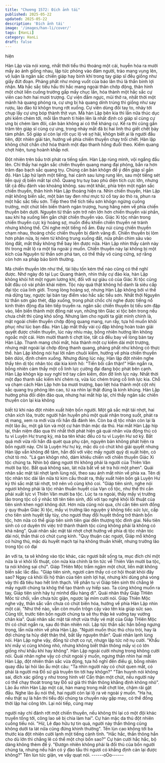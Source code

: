 ```yaml
---
title: "Chương 1572: Đích ảnh tái"
published: 2025-05-22
updated: 2025-05-22
description: 'Đích ảnh tái'
image: '/images/han-li/cover/'
tags: [HanLi]
category: HanLi
draft: false
---
```


hiện

Hàn Lập vừa nói xong, nhất thời tiểu thú thoáng một cái, huyễn
hóa ra mười mấy ảo ảnh giống nhau, lập tức phóng vào đám
người, trảo mang vung lên, vô luận là ngân sắc chiến giáp hay
binh khí trong tay giáp sĩ đều giống như giấy đứt đoạn. Phảng
phất như móng vuốt của báo lân thú là thần binh lợi nhận.
Mà hắc sắc tiểu hầu thì hắc mang ngoài thân chớp động, thân
hình một chút liền cuồng trướng gấp mấy chục lần, hóa thành một
hắc sắc cự viên cao hơn hai mươi trượng. Cự viện đấm ngực,
mũi thở ra, nhất thời một mảnh hà quang phóng ra, cự ưng bị hà
quang dính trúng thì giống như say rượu, lảo đảo từ khôgn trung
rớt xuống.
Cự viên dùng đôi tay to, nhảy tới chụp lấy cự ưng bóp thành thịt
vụn.
Mà hàn Lập bên kia thì lần nữa thúc dục phi kiếm chém tới, mỗi
lần thanh ti hiện lên là nhất định có giáp sĩ cùng cự ưng bị chém
làm đôi, căn bản không ai có thể kháng cự.
Kể ra thì cũng gần trăm tên giáp sĩ cùng cự ưng, trong nháy mắt
đã bị hai linh thú giết chết bảy tám phần.
Số giáp sĩ còn lại rốt cục lộ vẻ sợ hãi, khôgn biết ai là người đầu
tiên, đột nhiên giải tán, hướng về phía chiến thuyền chạy trối chết.
Hàn lập không chút chần chờ hóa thành một đạo thanh hồng đuổi
theo.
Kiếm quang chợt hiện, tung hoành khắp nơi.

Đột nhiên trên bầu trời phát ra tiếng sấm.
Hàn Lập rùng mình, vội ngẩng đầu lên.
Chỉ thấy hai ngân sắc chiến thuyền quang mang đại phóng, bắn
ra hơn trăm đạo bạch sắc quang trụ.
Chúng căn bản khôgn để ý đến giáp sĩ gần đó.
Hàn Lập hừ lạnh một tiếng, hai cánh sau lưng rung lên, sau một
tiếng sét liền quỷ dị biến mất tại chỗ. Quang trụ tuy bao phủ diện
tích cực lớn, nhưng tất cả đều đánh vào khoảng không. sau một
khắc, phía trên một ngân sắc chiến thuyền, thân hình Hàn Lập
thoáng hiện ra. Nhìn chiến thuyền, Hàn Lập mặt không biến sắc,
một bàn tay đen như mực từ cổ tay áo thò ra, phun ra một hắc
sắc tiểu sơn.
Tiếp theo thể tích tiểu sơn khôgn ngừng cuồng trướng, một chút
liền biến thành ngàn trượng, hung hăng ném về phía chiến thuyền
bên dưới.
Nguyên từ thần sơn trở nên lớn hơn chiến thuyền vài phần, sau
khi hạ xuống liền gắn chặt chiến thuyền vào.
Giác Xi tộc nhân trong chiến thuyền cực kỳ hoảng sợ, muốn điều
khiển chiến thuyền né tránh nhưng không thể. Chỉ nghe một tiếng
nổ ầm.
Đáy núi cùng chiến thuyền chạm nhau, thoáng chốc chiến thuyền
bị đánh văng đi.
Chiến thuyền bị lõm hơn phân nửa, bị ném từ không trung xuống
đất, nửa phần chìm sâu vào lòng đất, mắt thấy không thể bay lên
được nữa. Hàn Lập nhìn thấy cảnh này thì trong mắt lộ ra một tia
ngoài ý muốn.
Chiến thuyền này lại không bị một kích của Nguyên từ thần sơn
phá tan, có thể thấy vô cùng cứng, sợ rằng còn hơn xa pháp bảo
bình thường.

Mà chiến thuyền lớn như thế, tài liệu tốn kém thế nào cũng có thể
nghĩ được. Nhớ ngày đó tại Lục Quang thành, nhìn thấy cự đảo
kia, hàn Lập không khỏi hít một ngụm lương khí, đối với sự giàu
có của Giác Xi tộc cũng bắt đầu có vài phần khái niệm. Tộc này
quả thật không hổ danh là siêu cấp đại tộc của linh giới.
Trong lòng hoảng sợ, nhưng Hàn Lập không bởi vì thế mà dừng
tay, ngược lại bàn tay điểm vào hắc sắc tiểu sơn. Nhất thời
Nguyên từ thần sơn gào thét, đập xuống, trong phút chốc chỉ
nghe được tiếng nổ kinh thiên động địa liên tiếp truyền ra.
ngân sắc chiến thuyền bị tiểu sơn đập vào, liền biến thành một
đống nát vụn, những tên Giác xi tộc bên trong nếu chưa chết thì
cũng khó sống.
Nhưng làm cho người ta giật mình chính là, mặt ngoài chiến
thuyền chớp động quang mang, run rẩy, tựa hồ muốn khôi phục
như lúc ban đầu.
Hàn Lập mắt thấy vài cú đập không hoàn toàn giải quyết được
chiến thuyền, lúc này nhíu mày, bỗng nhiên hướng lên không
ngoắc một cái. Hơn mười thanh ti chợt lóe, tất cả đều bay về lòng
bàn tay Hàn Lập.
Thanh mang chói mắt, hóa thành một cự kiếm dài một trượng,
nhưng mặt ngoài lại chớp động thanh quang, phảng phất như
không có thực thể.
hàn Lập không nói hai lời nắm chuôi kiếm, hướng về phía chiến
thuyền bên dứoi, định chém xuống. Nhưng đúng lúc này, Hàn lập
đột nhiên nghe thấy tên dị tộc nhân tóc dài kia kinh hô: "Tiền bối
cẩn thận!" Hắn ngẩn ra, bỗng nhiên cảm thấy một cỗ linh lực
cường đại đang bộc phát bên cạnh. Hàn Lập khôgn kịp suy nghĩ
trở tay cầm kiếm, đón đỡ linh lực này. Nhất thời một đạo thanh
sắc kiếm khí chém ra, vừa lúc chém trúng cỗ linh lực kia.
Chỗ va chạm cách Hàn Lập hơn ba mươi trượng, bạo liệt hóa
thành một cột nhị sắc quang trụ phóng lên cao, từ xa nhìn lại thật
đúng là kinh khủng. Hàn Lập hướng phía đối diện đảo qua, nhưng
hai mắt híp lại, chỉ thấy ngân sắc chiến thuyền còn lại kia không

biết từ khi nào đột nhiên xuất hiện bốn người.
Một gã sắc mặt tái nhợt, hai chân xích lõa, trước người hắn
huyền phù một quái nhận trong suốt, phát ra dị mang, xem ra mới
vừa rồi hắn đã đánh lén. Còn ba dị tộc nhân còn lại là một lão ẩu,
một gã lùn và một cự hán thân mặc da thú.
Hai mắt Hàn Lập híp lại, thần niệm đảo qua thì nhất thời phát hiện
gã quái nhân vừa động thủ có tu vi Luyện Hư trung kỳ, mà ba tên
khác đều có tu vi Luyện Hư sơ kỳ.
Bất quá mới vừa rồi hắn đã quét qua phụ cận, nguyên bản không
phát hiện ra bốn người này. Chỉ là Luyện Hư hư kỳ, mặc dù có
chút khó giải quyết nhưng Hàn lập vẫn không để tâm, hắn đối với
việc mấy người quỷ dị xuất hiện, có chút tò mò.
"Lá gan khôgn nhỏ, dám khiêu chiến với chiến thuyền Giác Xi tộc
chúng ta. Nhìn bộ dáng ngươi thì không phải là người của Thiên
Vân mười ba tộc. Bất quá không sao, lát nữa bắt về sẽ tra hỏi một
phen". Quái nhân sắc mặt tái nhợt lạnh lùng nói, theo sau ánh
mắt nhìn về phía xa.
Tên dị tộc nhân tóc dài lần nữa từ kim cầu thoát ra, thấy xuất hiện
bốn gã Luyện Hư kỳ thì sắc mặt tái nhợt, trở nên vô cùng khó coi.
"Giáp tiên sinh, nghe nói ngươi không phải là tộc nhân thuần
huyết của Vạn cổ tộc, như thế thì cần phải xuất lực vì Thiên Vân
mười ba tộc. Lúc ta ra ngoài, thấy mấy vị trưởng lão trong tộc cố ý
nhắc tới tên tiên sinh, đối với tạo nghệ khôi lỗi thuật của tiên sinh
khen ngợi không dứt. Hơn nữa cũng nói qua, chỉ cần tiên sinh
đồng ý quy thuận Giác Xi tộc, mấy vị trưởng lão nguyện ý không
tiếc sức lực, cấp cho tiên sinh huyết tẩy tủy, cho ngươi thay đổi
huyết thống trở thành bổn tộc, hơn nữa có thể giúp tiên sinh tiên
giai đến thượng tộc đỉnh giai. Nếu tiên sinh có cơ duyên thì việc
trở thành thánh tộc cũng không phải là không có khả năng". Quái
nhân sắc mặt tái nhợt chợt hướng về phía dị tộc nhân tóc dài nói,
thần thái có chút cung kính.
"Quy thuận các ngươi, Giáp mỗ không có hứng thú, mặc dù huyết
mạch tại hạ không thuần khiết, nhưng trưởng lão trong tộc có đại

ân với ta, ta sẽ không vào tộc khác, các ngươi bắt sống ta, mục
đích chỉ một nữa là vì khôi lỗi thuật, còn nửa kia chính là tin tức về
Thiên Vân mười ba tộc, ta nói không sai chứ". Giáp THiên Mộc
trầm ngâm một chút, liền mặt không biến sắc lắc đầu.
"Giáp tiên sinh, ngươi cảm thấy có cơ hội thoát khỏi đây sao?
Ngay cả khôi lỗi hộ thân của tiên sinh lợi hại, nhưng khi dùng phá
vòng vây thì đã tiêu hao hết linh thạch. Về phần tu vi Giáp tiên
sinh thì chẳng lẽ mấy người chúng ta khôg thể tạo thành uy hiếp
sao. Ta cũng không muốn ra tay, Giáp tiên sinh hãy tự mìnhd đầu
hàng đi". Quái nhân thấy Giáp THiên Môc từ chối, vẫn chưa tức
giận, ngược lại mỉm cười nói. Giáp Thiên Mộc nghe vậy, thần sắc
vẫn chưa có chút biến hóa, hướng về phía Hàn Lập nhìn một cái.
"Như thế nào, vẫn còn muốn trôgn cậy vào tên kia giúp sức sao.
Cũng tốt, trước tiên bốn người chúng ta sẽ thu thập kẻ vướng tay
vướng chân kia". Quái nhân sắc mặt tái nhợt vừa thấy vẻ mặt của
Giáp THiên Mộc thì có chút ngẩn ra, sau đó thản nhiên nói. Lập
tức thần sắc hắn bỗng ngưng trọng, lần nữa nhìn về phía Hàn
Lập. "Ngươi muốn thúc thủ chịu trói, hay là đợi chúng ta hủy diệt
thân thể, bắt lấy nguyên thần". Quái nhân lạnh lùng nói. Hàn Lập
nghe vậy, đồng tử chợt co rụt, nhưgn lập tức nở nụ cười. "Khẩu
khí mấy vị cũng không nhỏ, nhưng không biết thần thông mấy vị
có lớn giống như khẩu khí hay không". Hàn Lập ngoài cười nhưng
trong không cười nói.
Quái nhân nghe vậy có chút ngoài ý muốn, ngưng thần nhìn hai
mắt Hàn Lập, đột nhiên thần sắc vừa động, tựa hồ nghĩ đến điều
gì, bỗng nhiên quay đầu lại hỏi lão ẩu một câu:
"Ta nhìn người này có chút quen mắt, có phải là người mà Đồ sứ
giả truyền tin tới hay khôgn?"
"Tân huynh nói không sai, đích xác giống y như trong hình vẽ!
Cẩn thận một chút, nếu người này có thể chạy thoát trong tay Đồ
sứ giả thì thần thông khẳng định không nhỏ". Lão ẩu nhìn Hàn
Lập một cái, hàn mang trong mắt chợt lóe, chậm rãi gật đầu.
Nghe lão ẩu nói thế, hai người còn lại lộ ra vẻ ngoài ý muốn.
"Ha ha, nếu thật sự là hắn thì tiểu đội chúng ta chuyến này gặp
may, có thể đồng thời lập hai công lớn. Lại nói tiếp, cũng may

người này chỉ đánh rớt một chiến thuyền, nếu không thì lại có một
đội khác truyền tống tới, công lao sẽ bị chia làm hai". Cự hán mặc
da thú đột nhiên cuồng tiếu nói.
"Hừ, Lê đạo hữu tự tin quá, người này thần thông cũng không
dưới ta lát nữa cũng đừng khinh thường". Tền lùn cao không tới
ba thước kia đột nhiên cười lạnh một tiếng cảnh tỉnh. "Hắc hắc,
thần thông hắn cho dù lớn thì chẳng lẽ có thể một chọi bốn sao?"
Cự hán cười hắc hắc, bộ dáng không thèm để ý. "Đươgn nhiên
không phải là đối thủ của bốn người chúng ta, nhưng nếu hắn có
ý đào tẩu thì ngươi có khẳng định cản lại được không?" Tên lùn
tức giận, ve vẩy quạt nói.
------oOo------
